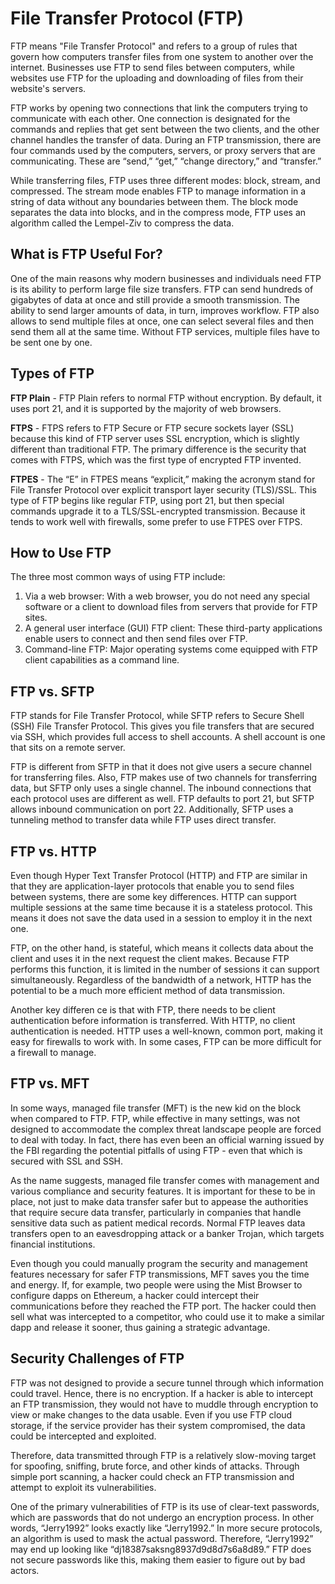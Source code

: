 # File Transfer Protocol (FTP)
FTP means "File Transfer Protocol" and refers to a group of rules that govern how computers transfer files from one system to another over the internet. Businesses use FTP to send files between computers, while websites use FTP for the uploading and downloading of files from their website's servers.

FTP works by opening two connections that link the computers trying to communicate with each other. One connection is designated for the commands and replies that get sent between the two clients, and the other channel handles the transfer of data. During an FTP transmission, there are four commands used by the computers, servers, or proxy servers that are communicating. These are “send,” “get,” “change directory,” and “transfer.”

While transferring files, FTP uses three different modes: block, stream, and compressed. The stream mode enables FTP to manage information in a string of data without any boundaries between them. The block mode separates the data into blocks, and in the compress mode, FTP uses an algorithm called the Lempel-Ziv to compress the data.

## What is FTP Useful For?
One of the main reasons why modern businesses and individuals need FTP is its ability to perform large file size transfers. FTP can send hundreds of gigabytes of data at once and still provide a smooth transmission. The ability to send larger amounts of data, in turn, improves workflow. FTP also allows to send multiple files at once, one can select several files and then send them all at the same time. Without FTP services, multiple files have to be sent one by one. 

## Types of FTP

**FTP Plain** - FTP Plain refers to normal FTP without encryption. By default, it uses port 21, and it is supported by the majority of web browsers.

**FTPS** - FTPS refers to FTP Secure or FTP secure sockets layer (SSL) because this kind of FTP server uses SSL encryption, which is slightly different than traditional FTP. The primary difference is the security that comes with FTPS, which was the first type of encrypted FTP invented.

**FTPES** - The “E” in FTPES means “explicit,” making the acronym stand for File Transfer Protocol over explicit transport layer security (TLS)/SSL. This type of FTP begins like regular FTP, using port 21, but then special commands upgrade it to a TLS/SSL-encrypted transmission. Because it tends to work well with firewalls, some prefer to use FTPES over FTPS.

## How to Use FTP
The three most common ways of using FTP include:
1. Via a web browser: With a web browser, you do not need any special software or a client to download files from servers that provide for FTP sites.
2. A general user interface (GUI) FTP client: These third-party applications enable users to connect and then send files over FTP.
3. Command-line FTP: Major operating systems come equipped with FTP client capabilities as a command line.

## FTP vs. SFTP
FTP stands for File Transfer Protocol, while SFTP refers to Secure Shell (SSH) File Transfer Protocol. This gives you file transfers that are secured via SSH, which provides full access to shell accounts. A shell account is one that sits on a remote server.

FTP is different from SFTP in that it does not give users a secure channel for transferring files. Also, FTP makes use of two channels for transferring data, but SFTP only uses a single channel. The inbound connections that each protocol uses are different as well. FTP defaults to port 21, but SFTP allows inbound communication on port 22. Additionally, SFTP uses a tunneling method to transfer data while FTP uses direct transfer.

## FTP vs. HTTP
Even though Hyper Text Transfer Protocol (HTTP) and FTP are similar in that they are application-layer protocols that enable you to send files between systems, there are some key differences. HTTP can support multiple sessions at the same time because it is a stateless protocol. This means it does not save the data used in a session to employ it in the next one. 

FTP, on the other hand, is stateful, which means it collects data about the client and uses it in the next request the client makes. Because FTP performs this function, it is limited in the number of sessions it can support simultaneously. Regardless of the bandwidth of a network, HTTP has the potential to be a much more efficient method of data transmission.

Another key differen ce is that with FTP, there needs to be client authentication before information is transferred. With HTTP, no client authentication is needed. HTTP uses a well-known, common port, making it easy for firewalls to work with. In some cases, FTP can be more difficult for a firewall to manage.

## FTP vs. MFT
In some ways, managed file transfer (MFT) is the new kid on the block when compared to FTP. FTP, while effective in many settings, was not designed to accommodate the complex threat landscape people are forced to deal with today. In fact, there has even been an official warning issued by the FBI regarding the potential pitfalls of using FTP - even that which is secured with SSL and SSH.

As the name suggests, managed file transfer comes with management and various compliance and security features. It is important for these to be in place, not just to make data transfer safer but to appease the authorities that require secure data transfer, particularly in companies that handle sensitive data such as patient medical records. Normal FTP leaves data transfers open to an eavesdropping attack or a banker Trojan, which targets financial institutions.

Even though you could manually program the security and management features necessary for safer FTP transmissions, MFT saves you the time and energy. If, for example, two people were using the Mist Browser to configure dapps on Ethereum, a hacker could intercept their communications before they reached the FTP port. The hacker could then sell what was intercepted to a competitor, who could use it to make a similar dapp and release it sooner, thus gaining a strategic advantage.

## Security Challenges of FTP
FTP was not designed to provide a secure tunnel through which information could travel. Hence, there is no encryption. If a hacker is able to intercept an FTP transmission, they would not have to muddle through encryption to view or make changes to the data usable. Even if you use FTP cloud storage, if the service provider has their system compromised, the data could be intercepted and exploited.

Therefore, data transmitted through FTP is a relatively slow-moving target for spoofing, sniffing, brute force, and other kinds of attacks. Through simple port scanning, a hacker could check an FTP transmission and attempt to exploit its vulnerabilities.

One of the primary vulnerabilities of FTP is its use of clear-text passwords, which are passwords that do not undergo an encryption process. In other words, “Jerry1992” looks exactly like “Jerry1992.” In more secure protocols, an algorithm is used to mask the actual password. Therefore, “Jerry1992” may end up looking like “dj18387saksng8937d9d8d7s6a8d89.” FTP does not secure passwords like this, making them easier to figure out by bad actors.